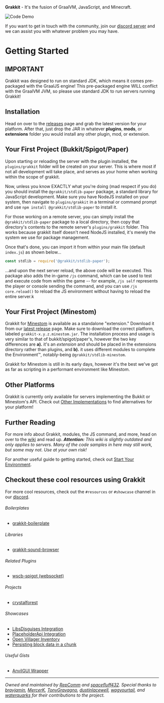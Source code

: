 **Grakkit** - It's the fusion of GraalVM, JavaScript, and Minecraft.

![Code Demo](./demo.gif)

If you want to get in touch with the community, join our [discord server](https://discord.gg/e682hwR) and we can assist you with whatever problem you may have.

# Getting Started

## IMPORTANT
Grakkit was designed to run on standard JDK, which means it comes pre-packaged with the GraalJS engine! This pre-packaged engine WILL conflict with the GraalVM JVM, so please use standard JDK to run servers running Grakkit!

## Installation
Head on over to the [releases](https://github.com/grakkit/grakkit/releases) page and grab the latest version for your platform. After that, just drop the JAR in whatever **plugins**, **mods**, or **extensions** folder you would install any other plugin, mod, or extension.

## Your First Project (Bukkit/Spigot/Paper)
Upon starting or reloading the server with the plugin installed, the `plugins/grakkit` folder will be created on your server. This is where most if not all development will take place, and serves as your home when working within the scope of grakkit.

Now, unless you know EXACTLY what you're doing (mad respect if you do) you should install the `@grakkit/stdlib-paper` package, a standard library for JavaScript development. Make sure you have NodeJS installed on your system, then navigate to `plugins/grakkit` in a terminal or command prompt and use `npm install @grakkit/stdlib-paper` to install it.

For those working on a remote server, you can simply install the `@grakkit/stdlib-paper` package to a local directory, then copy that directory's contents to the remote server's `plugins/grakkit` folder. This works because grakkit itself doesn't need NodeJS installed, it's merely the system we use for package management.

Once that's done, you can import it from within your main file (default `index.js`) as shown below...
```js
const stdlib = require('@grakkit/stdlib-paper');
```

...and upon the next server reload, the above code will be executed. This package also adds the in-game `/js` command, which can be used to test and execute code from within the game -- for example, `/js self` represents the player or console sending the command, and you can use `/js core.reload()` to reload the JS environment without having to reload the entire server.k

## Your First Project (Minestom)
Grakkit for [Minestom](https://github.com/Minestom/Minestom) is available as a standalone "extension." Download it from our [latest release]() page. Make sure to download the correct platform, labeled `grakkit-x.y.z.minestom.jar`.
The installation process and usage is very similar to that of bukkit/spigot/paper's, however the two key differences are **a).** it's an _extension_ and should be placed in the extensions directory rather than plugins, and **b).** it uses different modules to complete the Environment™, notably-being `@grakkit/stdlib-minestom`.

Grakkit for Minestom is still in its early days, however it's the best we've got as far as scripting in a performant environment like Minestom.

## Other Platforms
Grakkit is currently only available for servers implementing the Bukkit or Minestom's API. Check out [Other Implementations](https://github.com/grakkit/grakkit/wiki/Other-Implementations) to find alternatives for your platform!

## Further Reading
For more info about Grakkit, modules, the JS command, and more, head on over to the [wiki](https://github.com/grakkit/grakkit/wiki) and read up. ***Attention:** This wiki is slightly outdated and only applies to servers. Many of the code samples in here may still work, but some may not. Use at your own risk!*

For another useful guide to getting started, check out [Start Your Environment](https://github.com/grakkit/grakkit/wiki/HowTo-Start-Environment).

## Checkout these cool resources using Grakkit
For more cool resources, check out the `#resources` or `#showcase` channel in our [discord](https://discord.gg/e682hwR). 

###### Boilerplates

* [grakkit-boilerplate](https://github.com/MercerK/grakkit-boilerplate)

###### Libraries
* [grakkit-sound-browser](https://github.com/MercerK/grakkit-sound-browser)

###### Related Plugins
* [wscb-spigot (websocket)](https://github.com/RepComm/wscb-spigot)

###### Projects
* [crystalforest](https://github.com/RepComm/crystalforest)

###### Showcases
* [LibsDisguises Integration](https://gist.github.com/MercerK/9f793db326d03dddf6c7d09dc4e7be5d)
* [PlaceholderApi Integration](https://gist.github.com/MercerK/116d3be78ca43be1f71f4f4614597f5e)
* [Open Villager Inventory](https://gist.github.com/MercerK/473319ba8b47b4dcc10c5fea6a994442)
* [Persisting block data in a chunk](https://gist.github.com/MercerK/ed0b5721ddbb00ba0e38a0eb86363ef5)

###### Useful Gists
* [AnvilGUI Wrapper](https://gist.github.com/GodBleak/aea0d032c01e4f1cc3aef1a0e8d5c92b)


---

*Owned and maintained by [RepComm](https://github.com/RepComm) and [spacefluff432](https://github.com/spacefluff432). Special thanks to [brayjamin](https://github.com/brayjamin), [MercerK](https://github.com/MercerK),  [TonyGravagno](https://github.com/TonyGravagno), [dustinlacewell](https://github.com/dustinlacewell), [wagyourtail](https://github.com/wagyourtail), and [waterquarks](https://github.com/waterquarks) for their contributions to the project.*
 
